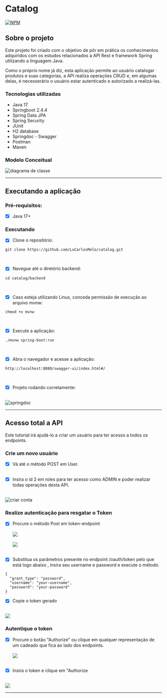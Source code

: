 # Catalog
[![NPM](https://img.shields.io/npm/l/react)](https://github.com/lucarlosmelo/catalog/LICENSE)
## Sobre o projeto

Este projeto foi criado com o objetivo de pôr em prática os conhecimentos adquiridos
com os estudos relacionados a API Rest e framework Spring utilizando a linguagem Java.

Como o próprio nome já diz, esta aplicação permite ao usuário catalogar produtos e suas categorias, a API 
realiza operações CRUD e, em algumas delas, é necesserário o usuário estar autenticado e autorizado a realizá-las.


### Tecnologias utilizadas

- Java 17
- Springboot 2.4.4
- Spring Data JPA
- Spring Security
- JUnit
- H2 database
- Springdoc - Swagger
- Postman
- Maven

### Modelo Conceitual

<img src="./githubImg/catalog-uml.png" alt="diagrama de classe">

---
## Executando a aplicação 

### Pré-requisitos:

- [x] Java 17+

### Executando

- [x] Clone o repositório:

```
git clone https://github.com/LuCarlosMelo/catalog.git
```
<br>

- [x] Navegue até o diretório backend:

```
cd catalog/backend
```
<br>

- [x] Caso esteja utilizando Linux, conceda permissão de execução ao arquivo mvnw:

```
chmod +x mvnw
```
<br>

- [x] Execute a aplicação:

```
./mvnw spring-boot:run
```
<br>

- [x] Abra o navegador e acesse a aplicação:

```
http://localhost:8080/swagger-ui/index.html#/
```
<br>

- [x] Projeto rodando corretamente: <br> <br>
<img src="./githubImg/swaggerdoc.png" alt="springdoc">

---

## Acesso total a API 
 Este tutorial irá ajudá-lo a criar um usuário
 para ter acesso a todos os endpoints.

### Crie um novo usuário 

- [x] Vá até o método POST em User.<br> <br>

- [x] Insira o id 2 em roles para ter
acesso como ADMIN e poder realizar todas operações desta API. <br> <br>
<img src="./githubImg/login1.png" alt="criar conta">

### Realize autenticação para resgatar o Token

- [x] Procure o método Post em token-endpoint <br> <br>
<img src="./githubImg/login2.png"> <br> <br>
<img src="./githubImg/login3.png"> <br> <br>

- [x] Substitua os parâmetros presente no endpoint
/oauth/token pelo que está logo abaixo , insira 
seu username e password e execute o método.

```
{
  "grant_type": "password",
  "username": "your-username",
  "password": "your-password"
}
```

- [x] Copie o token gerado <br> <br>
<img src="./githubImg/login5.png">

### Autentique o token

- [x] Procure o botão "Authorize"
ou clique em qualquer representação de
um cadeado que fica ao lado dos endpoints. <br> <br>
  <img src="./githubImg/login6.png"> <br><br>

- [x] Insira o token e clique em "Authorize <br> <br>
<img src="./githubImg/login7.png">

---
